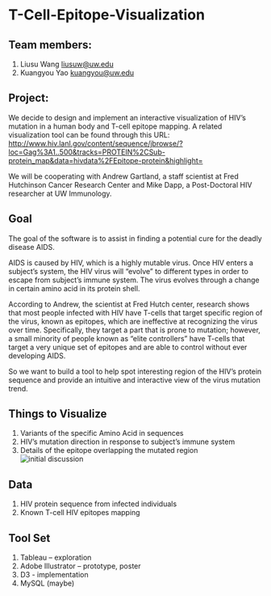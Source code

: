 # T-Cell-Epitope-Visualization
## Team members:
1.	Liusu Wang    liusuw@uw.edu
2.	Kuangyou Yao     kuangyou@uw.edu
	
## Project:

We decide to design and implement an interactive visualization of HIV’s mutation in a human body and T-cell epitope mapping. A related visualization tool can be found through this URL:
	http://www.hiv.lanl.gov/content/sequence/jbrowse/?loc=Gag%3A1..500&tracks=PROTEIN%2CSub-protein_map&data=hivdata%2FEpitope-protein&highlight=

We will be cooperating with Andrew Gartland, a staff scientist at Fred Hutchinson Cancer Research Center and Mike Dapp, a Post-Doctoral HIV researcher at UW Immunology.

## Goal
The goal of the software is to assist in finding a potential cure for the deadly disease AIDS.

AIDS is caused by HIV, which is a highly mutable virus. Once HIV enters a subject’s system, the HIV virus will “evolve” to different types in order to escape from subject’s immune system. The virus evolves through a change in certain amino acid in its protein shell. 

According to Andrew, the scientist at Fred Hutch center, research shows that most people infected with HIV have T-cells that target specific region of the virus, known as epitopes, which are ineffective at recognizing the virus over time. Specifically, they target a part that is prone to mutation; however, a small minority of people known as “elite controllers” have T-cells that target a very unique set of epitopes and are able to control without ever developing AIDS.

So we want to build a tool to help spot interesting region of the HIV’s protein sequence and provide an intuitive and interactive view of the virus mutation trend. 

## Things to Visualize
1.	Variants of the specific Amino Acid in sequences
2.	HIV’s mutation direction in response to subject’s immune system
3.	Details of the epitope overlapping the mutated region 
![initial discussion](https://cloud.githubusercontent.com/assets/4379884/7601246/92210afe-f8c8-11e4-9ca2-64df2a468fcc.jpg)

## Data
1.	HIV protein sequence from infected individuals
2.	Known T-cell HIV epitopes mapping

## Tool Set
1.	Tableau – exploration
2.	Adobe Illustrator – prototype, poster
3.	D3 - implementation
4.	MySQL (maybe)


